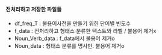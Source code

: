 #### 전처리하고 저장한 파일들
- df_freq_T : 불용어사전을 만들기 위한 단어별 빈도수
- f_data : 전처리하고 형태소 분류한 텍스트와 라벨 / 불용어 제거x
- Noun_Verb_data : f_data에서 불용어 제거o
- Noun_data : 형태소 분류를 명사만. 불용어 제거o
